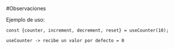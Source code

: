 #Observaciones

Ejemplo de uso:

    const {counter, increment, decrement, reset} = useCounter(10);

    useCounter -> recibe un valor por defecto = 0